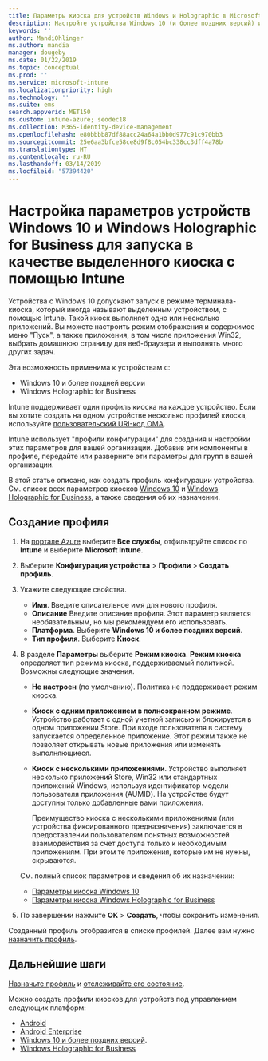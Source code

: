 ```yaml
---
title: Параметры киоска для устройств Windows и Holographic в Microsoft Intune в Azure | Документация Майкрософт
description: Настройте устройства Windows 10 (и более поздних версий) и Windows Holographic for Business в качестве киосков с одним или несколькими приложениями, добавив приложения, отобразив панель задач, а также настроив меню "Пуск" и веб-браузер в Microsoft Intune.
keywords: ''
author: MandiOhlinger
ms.author: mandia
manager: dougeby
ms.date: 01/22/2019
ms.topic: conceptual
ms.prod: ''
ms.service: microsoft-intune
ms.localizationpriority: high
ms.technology: ''
ms.suite: ems
search.appverid: MET150
ms.custom: intune-azure; seodec18
ms.collection: M365-identity-device-management
ms.openlocfilehash: e80bbbb87df88acc24a64a1bb0d977c91c970bb3
ms.sourcegitcommit: 25e6aa3bfce58ce8d9f8c054bc338cc3dff4a78b
ms.translationtype: HT
ms.contentlocale: ru-RU
ms.lasthandoff: 03/14/2019
ms.locfileid: "57394420"
---
```

# <a name="windows-10-and-windows-holographic-for-business-device-settings-to-run-as-a-dedicated-kiosk-using-intune"></a>Настройка параметров устройств Windows 10 и Windows Holographic for Business для запуска в качестве выделенного киоска с помощью Intune

Устройства с Windows 10 допускают запуск в режиме терминала-киоска, который иногда называют выделенным устройством, с помощью Intune. Такой киоск выполняет одно или несколько приложений. Вы можете настроить режим отображения и содержимое меню "Пуск", а также приложения, в том числе приложения Win32, выбрать домашнюю страницу для веб-браузера и выполнять много других задач. 

Эта возможность применима к устройствам с:

- Windows 10 и более поздней версии
- Windows Holographic for Business

Intune поддерживает один профиль киоска на каждое устройство. Если вы хотите создать на одном устройстве несколько профилей киоска, используйте [пользовательский URI-код OMA](custom-settings-windows-10.md).

Intune использует "профили конфигурации" для создания и настройки этих параметров для вашей организации. Добавив эти компоненты в профиле, передайте или разверните эти параметры для групп в вашей организации.

В этой статье описано, как создать профиль конфигурации устройства. См. список всех параметров киосков [Windows 10](kiosk-settings-windows.md) и [Windows Holographic for Business](kiosk-settings-holographic.md), а также сведения об их назначении.

## <a name="create-the-profile"></a>Создание профиля

1. На [портале Azure](https://portal.azure.com) выберите **Все службы**, отфильтруйте список по **Intune** и выберите **Microsoft Intune**.
2. Выберите **Конфигурация устройства** > **Профили** > **Создать профиль**.
3. Укажите следующие свойства.

   - **Имя**. Введите описательное имя для нового профиля.
   - **Описание** Введите описание профиля. Этот параметр является необязательным, но мы рекомендуем его использовать.
   - **Платформа**. Выберите **Windows 10 и более поздних версий**.
   - **Тип профиля**. Выберите **Киоск**.

4. В разделе **Параметры** выберите **Режим киоска**. **Режим киоска** определяет тип режима киоска, поддерживаемый политикой. Возможны следующие значения.

    - **Не настроен** (по умолчанию). Политика не поддерживает режим киоска.
    - **Киоск с одним приложением в полноэкранном режиме**. Устройство работает с одной учетной записью и блокируется в одном приложении Store. При входе пользователя в систему запускается определенное приложение. Этот режим также не позволяет открывать новые приложения или изменять выполняющиеся.
    - **Киоск с несколькими приложениями**. Устройство выполняет несколько приложений Store, Win32 или стандартных приложений Windows, используя идентификатор модели пользователя приложения (AUMID). На устройстве будут доступны только добавленные вами приложения.

        Преимущество киоска с несколькими приложениями (или устройства фиксированного предназначения) заключается в предоставлении пользователям понятных возможностей взаимодействия за счет доступа только к необходимым приложениям. При этом те приложения, которые им не нужны, скрываются.

    См. полный список параметров и сведения об их назначении:
      - [Параметры киоска Windows 10](kiosk-settings-windows.md)
      - [Параметры киоска Windows Holographic for Business](kiosk-settings-holographic.md)

5. По завершении нажмите **ОК** > **Создать**, чтобы сохранить изменения. 

Созданный профиль отобразится в списке профилей. Далее вам нужно [назначить профиль](device-profile-assign.md).

## <a name="next-steps"></a>Дальнейшие шаги

[Назначьте профиль](device-profile-assign.md) и [отслеживайте его состояние](device-profile-monitor.md).

Можно создать профили киосков для устройств под управлением следующих платформ:
- [Android](device-restrictions-android.md#kiosk)
- [Android Enterprise](device-restrictions-android-for-work.md#dedicated-device-settings)
- [Windows 10 и более поздних версий](kiosk-settings-windows.md).
- [Windows Holographic for Business](kiosk-settings-holographic.md)
